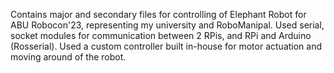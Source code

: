 Contains major and secondary files for controlling of Elephant Robot for ABU Robocon'23, representing my university and RoboManipal.
Used serial, socket modules for communication between 2 RPis, and RPi and Arduino (Rosserial). 
Used a custom controller built in-house for motor actuation and moving around of the robot.
